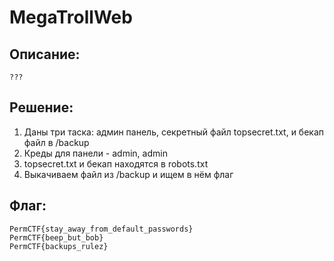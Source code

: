 # MegaTrollWeb
## Описание:
    ???

## Решение:
1. Даны три таска: админ панель, секретный файл topsecret.txt, и бекап файл в /backup
2. Креды для панели - admin, admin
3. topsecret.txt и бекап находятся в robots.txt
4. Выкачиваем файл из /backup и ищем в нём флаг 

## Флаг:
    PermCTF{stay_away_from_default_passwords}
    PermCTF{beep_but_bob}
    PermCTF{backups_rulez}
